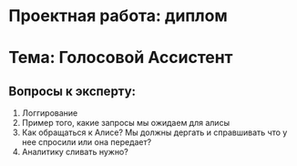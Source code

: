# Проектная работа: диплом
# Тема: Голосовой Ассистент

## Вопросы к эксперту: 
1. Логгирование
2. Пример того, какие запросы мы ожидаем для алисы
3. Как обращаться к Алисе? Мы должны дергать и справшивать что у нее спросили или она передает? 
4. Аналитику сливать нужно?